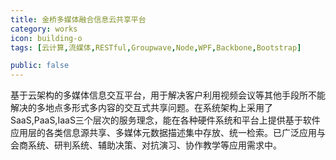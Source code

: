 ```yaml
---
title: 金桥多媒体融合信息云共享平台
category: works
icon: building-o
tags: [云计算,流媒体,RESTful,Groupwave,Node,WPF,Backbone,Bootstrap]

public: false
---
```


基于云架构的多媒体信息交互平台，用于解决客户利用视频会议等其他手段所不能解决的多地点多形式多内容的交互式共享问题。在系统架构上采用了SaaS,PaaS,IaaS三个层次的服务理念，能在各种硬件系统和平台上提供基于软件应用层的各类信息源共享、多媒体元数据描述集中存放、统一检索。已广泛应用与会商系统、研判系统、辅助决策、对抗演习、协作教学等应用需求中。